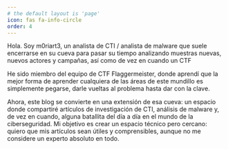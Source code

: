 ```yaml
---
# the default layout is 'page'
icon: fas fa-info-circle
order: 4
---
```


Hola. Soy m0riart3, un analista de CTI / analista de malware que suele encerrarse en su cueva para pasar su tiempo analizando muestras nuevas, nuevos actores y campañas, así como de vez en cuando un CTF

He sido miembro del equipo de CTF Flaggermeister, donde aprendí que la mejor forma de aprender cualquiera de las áreas de este mundillo es simplemente pegarse, darle vueltas al problema hasta dar con la clave.

Ahora, este blog se convierte en una extensión de esa cueva: un espacio donde compartiré artículos de investigación de CTI, análisis de malware y, de vez en cuando, alguna batallita del día a día en el mundo de la ciberseguridad. Mi objetivo es crear un espacio técnico pero cercano: quiero que mis artículos sean útiles y comprensibles, aunque no me considere un experto absoluto en todo.
